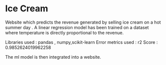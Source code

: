# Ice Cream

Website which predicts the revenue generated by selling ice cream on a hot summer day . A linear regression model has been trained on a dataset where temperature is directly proportional to the revenue.
 
Libraries used : pandas , numpy,scikit-learn
Error metrics used : 
r2 Score : 0.9852624019962258

The ml model is then integrated into a website.




